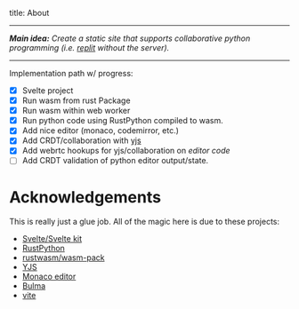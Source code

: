 <!-- <script context="module">
	// import { browser, dev } from '$app/env';
	import { PROJECT_NAME } from '$lib/constants';

	// // we don't need any JS on this page, though we'll load
	// // it in dev so that we get hot module replacement...
	// export const hydrate = dev;

	// // ...but if the client-side router is already loaded
	// // (i.e. we came here from elsewhere in the app), use it
	// export const router = browser;

	// // since there's no dynamic data here, we can prerender
	// // it so that it gets served as a static asset in prod
	// export const prerender = true;
</script>

<script lang="ts">
	import * as routes from '$lib/routes';
</script>

<section class="section">
	<div class="container content">
		<a href={routes.BASE}>🔙 Home</a>
		<h1>About {PROJECT_NAME}</h1>

		<p>TODO ....</p>
	</div>
</section> -->

title: About

---

_**Main idea:** Create a static site that supports collaborative python programming (i.e. [replit](https://replit.com/) without the server)._

---

Implementation path w/ progress:

- [x] Svelte project
- [x] Run wasm from rust Package
- [x] Run wasm within web worker
- [x] Run python code using RustPython compiled to wasm.
- [x] Add nice editor (monaco, codemirror, etc.)
- [x] Add CRDT/collaboration with [yjs](https://docs.yjs.dev/)
- [x] Add webrtc hookups for yjs/collaboration on _editor code_
- [ ] Add CRDT validation of python editor output/state.

# Acknowledgements

This is really just a glue job. All of the magic here is due to these projects:

- [Svelte/Svelte kit](kit.svelte.dev)
- [RustPython](https://github.com/RustPython/RustPython)
- [rustwasm/wasm-pack](https://github.com/rustwasm/wasm-pack)
- [YJS](https://docs.yjs.dev)
- [Monaco editor](https://microsoft.github.io/monaco-editor)
- [Bulma](https://bulma.io)
- [vite](https://vitejs.dev/)
